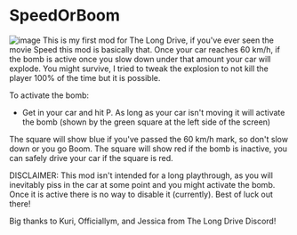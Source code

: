 # SpeedOrBoom
![image](https://github.com/capSAR273/SpeedOrBoom/assets/5252505/1ea5b839-301f-45e7-93ed-546d30e13a87)
This is my first mod for The Long Drive, if you've ever seen the movie Speed this mod is basically that. Once your car reaches 60 km/h, if the bomb is active once you slow down under that amount your car will  explode. You might survive, I tried to tweak the explosion to not kill the player 100% of the time but it is possible.

To activate the bomb:
- Get in your car and hit P. As long as your car isn't moving it will activate the bomb (shown by the green square at the left side of the screen)

The square will show blue if you've passed the 60 km/h mark, so don't slow down or you go Boom.
The square will show red if the bomb is inactive, you can safely drive your car if the square is red.


DISCLAIMER: This mod isn't intended for a long playthrough, as you will inevitably piss in the car at some point and you might activate the bomb. Once it is active there is no way to disable it (currently).
Best of luck out there!

Big thanks to Kuri, Officiallym, and Jessica from The Long Drive Discord!
